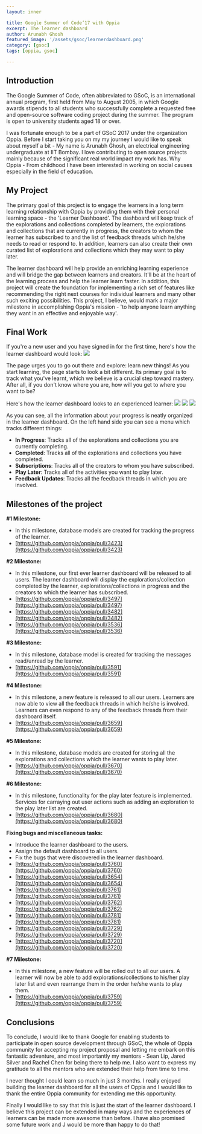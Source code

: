 ```yaml
---
layout: inner

title: Google Summer of Code’17 with Oppia
excerpt: The learner dashboard
author: Arunabh Ghosh
featured_image: '/assets/gsoc/learnerdashboard.png'
category: [gsoc]
tags: [oppia, gsoc]

---
```


Introduction
------------ 
The Google Summer of Code, often abbreviated to GSoC, is an international annual program, first held from May to August 2005, in which Google awards stipends to all students who successfully complete a requested free and open-source software coding project during the summer. The program is open to university students aged 18 or over.

I was fortunate enough to be a part of GSoC 2017 under the organization Oppia. Before I start taking you on my my journey I would like to speak about myself a bit - My name is Arunabh Ghosh, an electrical engineering undergraduate at IIT Bombay. I love contributing to open source projects mainly because of the significant real world impact my work has. Why Oppia - From childhood I have been interested in working on social causes especially in the field of education. 

My Project
----------
The primary goal of this project is to engage the learners in a long term learning relationship with Oppia by providing them with their personal learning space - the 'Learner Dashboard'. The dashboard will keep track of the explorations and collections completed by learners, the explorations and collections that are currently in progress, the creators to whom the learner has subscribed to and the list of feedback threads which he/she needs to read or respond to. In addition, learners can also create their own curated list of explorations and collections which they may want to play later.

The learner dashboard will help provide an enriching learning experience and will bridge the gap between learners and creators. It'll be at the heart of the learning process and help the learner learn faster. In addition, this project will create the foundation for implementing a rich set of features like recommending the right next courses for individual learners and many other such exciting possibilities. This project, I believe, would mark a major milestone in accomplishing Oppia's mission - 'to help anyone learn anything they want in an effective and enjoyable way'.

Final Work
----------
If you're a new user and you have signed in for the first time, here's how the learner dashboard would look:
<img src="/assets/gsoc/noActivityLearnerDashboard.png" class="img-thumbnail" >

The page urges you to go out there and explore: learn new things! As you start learning, the page starts to look a bit different. Its primary goal is to track what you've learnt, which we believe is a crucial step toward mastery. After all, if you don't know where you are, how will you get to where you want to be?

Here's how the learner dashboard looks to an experienced learner:
<img src="/assets/gsoc/ldp.png" class="img-thumbnail">
<img src="/assets/gsoc/ldpl.png" class="img-thumbnail">
<img src="/assets/gsoc/ldf.png" class="img-thumbnail">

As you can see, all the information about your progress is neatly organized in the learner dashboard. On the left hand side you can see a menu which tracks different things:

*   **In Progress**: Tracks all of the explorations and collections you are currently completing.
*   **Completed**: Tracks all of the explorations and collections you have completed.
*   **Subscriptions**: Tracks all of the creators to whom you have subscribed.
*   **Play Later**: Tracks all of the activities you want to play later.
*   **Feedback Updates**: Tracks all the feedback threads in which you are involved.


Milestones of the project
-------------------------

**#1 Milestone:** <br />

*  In this milestone, database models are created for tracking the progress of the learner. <br />
*  [https://github.com/oppia/oppia/pull/3423](https://github.com/oppia/oppia/pull/3423)

**#2 Milestone:** <br />

*  In this milestone, our first ever learner dashboard will be released to all users. The learner dashboard will display the explorations/collection completed by the learner, explorations/collections in progress and the creators to which the learner has subscribed. <br />
*  [https://github.com/oppia/oppia/pull/3497](https://github.com/oppia/oppia/pull/3497)
*  [https://github.com/oppia/oppia/pull/3482](https://github.com/oppia/oppia/pull/3482)
*  [https://github.com/oppia/oppia/pull/3536](https://github.com/oppia/oppia/pull/3536)

**#3 Milestone:** <br />

*  In this milestone, database model is created for tracking the messages read/unread by the learner.<br />
*  [https://github.com/oppia/oppia/pull/3591](https://github.com/oppia/oppia/pull/3591)

**#4 Milestone:** <br />

* In this milestone, a new feature is released to all our users. Learners are now able to view all the feedback threads in which he/she is involved. Learners can even respond to any of the feedback threads from their dashboard itself. <br />
*  [https://github.com/oppia/oppia/pull/3659](https://github.com/oppia/oppia/pull/3659)

**#5 Milestone:** <br />

* In this milestone, database models are created for storing all the explorations and collections which the learner wants to play later. <br />
* [https://github.com/oppia/oppia/pull/3670](https://github.com/oppia/oppia/pull/3670)

**#6 Milestone:** <br />

* In this milestone, functionality for the play later feature is implemented. Services for carraying out user actions such as adding an exploration to the play later list are created. <br />
* [https://github.com/oppia/oppia/pull/3680](https://github.com/oppia/oppia/pull/3680)

**Fixing bugs and miscellaneous tasks:** <br />

* Introduce the learner dashboard to the users.<br />
* Assign the default dashboard to all users.<br />
* Fix the bugs that were discovered in the learner dashboard.<br />
* [https://github.com/oppia/oppia/pull/3760](https://github.com/oppia/oppia/pull/3760)
* [https://github.com/oppia/oppia/pull/3654](https://github.com/oppia/oppia/pull/3654)
* [https://github.com/oppia/oppia/pull/3761](https://github.com/oppia/oppia/pull/3761)
* [https://github.com/oppia/oppia/pull/3762](https://github.com/oppia/oppia/pull/3762)
* [https://github.com/oppia/oppia/pull/3781](https://github.com/oppia/oppia/pull/3781)
* [https://github.com/oppia/oppia/pull/3729](https://github.com/oppia/oppia/pull/3729)
* [https://github.com/oppia/oppia/pull/3720](https://github.com/oppia/oppia/pull/3720)

**#7 Milestone:** <br />

* In this milestone, a new feature will be rolled out to all our users. A learner will now be able to add explorations/collections to his/her play later list and even rearrange them in the order he/she wants to play them. <br />
* [https://github.com/oppia/oppia/pull/3759](https://github.com/oppia/oppia/pull/3759)


Conclusions
-----------
To conclude, I would like to thank Google for enabling students to participate in open source development through GSoC, the whole of Oppia community for accepting my project proposal and letting me embark on this fantastic adventure, and most importantly my mentors - Sean Lip, Jared Silver and Rachel Chen for being there to help me. I also want to express my gratitude to all the mentors who are extended their help from time to time.

I never thought I could learn so much in just 3 months. I really enjoyed building the learner dashboard for all the users of Oppia and I would like to thank the entire Oppia community for extending me this opportunity.

Finally I would like to say that this is just the start of the learner dashboard. I believe this project can be extended in many ways and the experiences of learners can be made more awesome than before. I have also promised some future work and J would be more than happy to do that!
